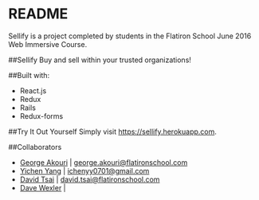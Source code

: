 # README
Sellify is a project completed by students in the Flatiron School June 2016 Web Immersive Course.

##Sellify
Buy and sell within your trusted organizations!

##Built with:
* React.js
* Redux
* Rails
* Redux-forms

##Try It Out Yourself
Simply visit https://sellify.herokuapp.com.

##Collaborators
* [George Akouri](https://github.com/greatermeans/) | george.akouri@flatironschool.com
* [Yichen Yang](https://github.com/yicheny001/) | ichenyy0701@gmail.com
* [David Tsai](https://github.com/davidtsai130/) | david.tsai@flatironschool.com
* [Dave Wexler](/) | 
